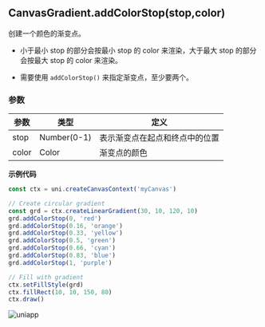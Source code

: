 ## CanvasGradient.addColorStop(stop,color)

创建一个颜色的渐变点。
- 小于最小 stop 的部分会按最小 stop 的 color 来渲染，大于最大 stop 的部分会按最大 stop 的 color 来渲染。

- 需要使用 ```addColorStop()``` 来指定渐变点，至少要两个。

### 参数

|参数|类型	|定义	|
|---|---|---	|
|stop	|Number(0-1)|表示渐变点在起点和终点中的位置	|
|color	|Color	|渐变点的颜色|

**示例代码**

```javascript
const ctx = uni.createCanvasContext('myCanvas')

// Create circular gradient
const grd = ctx.createLinearGradient(30, 10, 120, 10)
grd.addColorStop(0, 'red')
grd.addColorStop(0.16, 'orange')
grd.addColorStop(0.33, 'yellow')
grd.addColorStop(0.5, 'green')
grd.addColorStop(0.66, 'cyan')
grd.addColorStop(0.83, 'blue')
grd.addColorStop(1, 'purple')

// Fill with gradient
ctx.setFillStyle(grd)
ctx.fillRect(10, 10, 150, 80)
ctx.draw()
```

![uniapp](https://qiniu-web-assets.dcloud.net.cn/unidoc/zh/color-stop.png)
